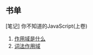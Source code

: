 ## 书单

[笔记] 你不知道的JavaScript(上卷)
1. [作用域是什么](https://github.com/KaronAmI/note/issues/1)
2. [词法作用域](https://github.com/KaronAmI/note/issues/2)
